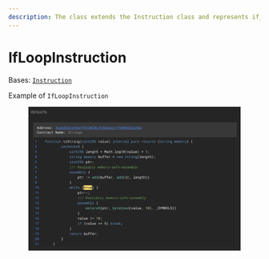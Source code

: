 ```yaml
---
description: The class extends the Instruction class and represents if_loop instruction.
---
```


# IfLoopInstruction

Bases: [`Instruction`](./)

Example of `IfLoopInstruction`

<figure><img src="../../.gitbook/assets/image (3).png" alt=""><figcaption></figcaption></figure>
